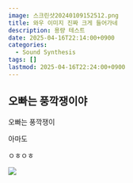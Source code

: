 ```yaml
---
image: 스크린샷20240109152512.png
title: 와우 이미지 진짜 크게 들어가네
description: 용량 테스트
date: 2025-04-16T22:14:00+0900
categories:
  - Sound Synthesis
tags: []
lastmod: 2025-04-16T22:24:00+0900
---
```

## 오빠는 풍깍쟁이야

오빠는 풍깍쟁이

아마도

ㅇㅎㅇㅎ

![](스크린샷20240109152512.png)
